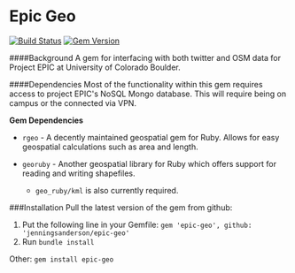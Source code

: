 Epic Geo
========
[![Build Status](https://travis-ci.org/jenningsanderson/epic-geo.svg?branch=master)](https://travis-ci.org/jenningsanderson/epic-geo)
[![Gem Version](https://badge.fury.io/rb/epic-geo.svg)](http://badge.fury.io/rb/epic-geo)

####Background
A gem for interfacing with both twitter and OSM data for Project EPIC at University of Colorado Boulder.

####Dependencies
Most of the functionality within this gem requires access to project EPIC's NoSQL Mongo database.  This will require being on campus or the connected via VPN.

**Gem Dependencies**
 - ```rgeo``` - A decently maintained geospatial gem for Ruby.  Allows for easy geospatial calculations such as area and length.

 - ```georuby``` - Another geospatial library for Ruby which offers support for reading and writing shapefiles.
 	- ```geo_ruby/kml``` is also currently required.

###Installation
Pull the latest version of the gem from github: 
  1. Put the following line in your Gemfile: ```gem 'epic-geo', github: 'jenningsanderson/epic-geo'```
  2. Run ```bundle install```

Other:
```gem install epic-geo```
